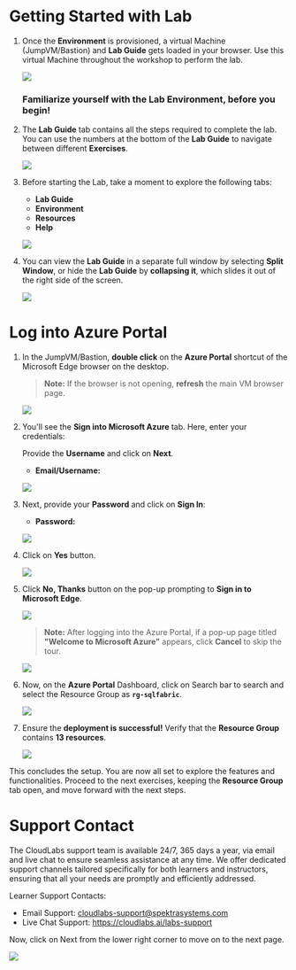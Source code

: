 # Getting Started with Lab

1. Once the **Environment** is provisioned, a virtual Machine (JumpVM/Bastion) and **Lab Guide** gets loaded in your browser. Use this virtual Machine throughout the workshop to perform the lab. 

   ![](../media/launchpage.png)



   ### Familiarize yourself with the Lab Environment, before you begin!

1. The **Lab Guide** tab contains all the steps required to complete the lab. You can use the numbers at the bottom of the **Lab Guide** to navigate between different **Exercises**.

    ![](../media/Task3.png)

2. Before starting the Lab, take a moment to explore the following tabs:

    - **Lab Guide**
    - **Environment**
    - **Resources**
    - **Help**

     ![](../media/Task4.png)


3. You can view the **Lab Guide** in a separate full window by selecting **Split Window**, or hide the **Lab Guide** by **collapsing it**, which slides it out of the right side of the screen.

    ![](../media/Task5.png)


# Log into Azure Portal

1. In the JumpVM/Bastion, **double click** on the **Azure Portal** shortcut of the Microsoft Edge browser on the desktop.

    >**Note:** If the browser is not opening, **refresh** the main VM browser page.

    ![](../media/Task6.png)


2. You'll see the **Sign into Microsoft Azure** tab. Here, enter your credentials:

   Provide the **Username** and click on **Next**.

   - **Email/Username:** <inject key= "AzureAdUserEmail" enableCopy="true"/>

    ![](../media/Task8.png)

4. Next, provide your **Password** and click on **Sign In**:

   - **Password:** <inject key="AzureAdUserPassword" enableCopy="true"/>

   ![](../media/Task9.png)

5. Click on **Yes** button.

   ![](../media/Task10.png)

6. Click **No, Thanks** button on the pop-up prompting to **Sign in to Microsoft Edge**.

    ![](../media/signinpopup.png)
   
    >**Note:** After logging into the Azure Portal, if a pop-up page titled **"Welcome to Microsoft Azure"** appears, click **Cancel** to skip the tour.

    ![](../media/welcometoms.png)

7. Now, on the **Azure Portal** Dashboard, click on Search bar to search and select the Resource Group as **`rg-sqlfabric`**.
   
     ![](../media/1.png)


8. Ensure the **deployment is successful!** Verify that the **Resource Group** contains **13 resources**.

    ![](../media/rgname.png)

This concludes the setup. You are now all set to explore the features and functionalities. Proceed to the next exercises, keeping the **Resource Group** tab open, and move forward with the next steps. 

# Support Contact

The CloudLabs support team is available 24/7, 365 days a year, via email and live chat to ensure seamless assistance at any time. We offer dedicated support channels tailored specifically for both learners and instructors, ensuring that all your needs are promptly and efficiently addressed.

Learner Support Contacts:

- Email Support: cloudlabs-support@spektrasystems.com
- Live Chat Support: https://cloudlabs.ai/labs-support

Now, click on Next from the lower right corner to move on to the next page.

![](../media/step.png)
